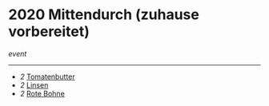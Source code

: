 # 2020 Mittendurch (zuhause vorbereitet)

*event*

---

- *2* [Tomatenbutter](Wuerzige_Tomatenbutter.md)
- *2* [Linsen](Linse_Moehre_Curry_Aufstrich.md)
- *2* [Rote Bohne](Rote_Bohnen_Aufstrich_nach_Leberwurst_Art.md)